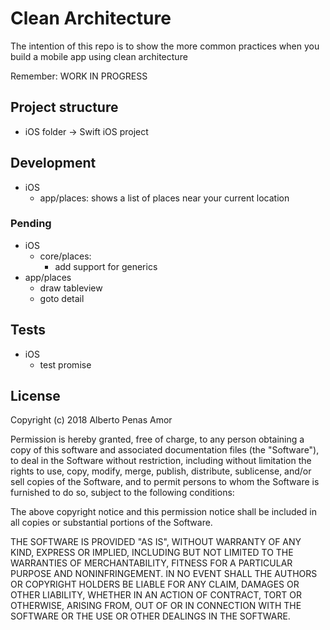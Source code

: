 # Clean Architecture

The intention of this repo is to show the more common practices when you build a mobile app using clean architecture

Remember: WORK IN PROGRESS

## Project structure
* iOS folder -> Swift iOS project

## Development
* iOS
  * app/places: shows a list of places near your current location

### Pending
* iOS
  * core/places:
    * add support for generics
 * app/places
    * draw tableview
    * goto detail

## Tests
* iOS
  * test promise

## License
Copyright (c) 2018 Alberto Penas Amor

Permission is hereby granted, free of charge, to any person obtaining a copy
of this software and associated documentation files (the "Software"), to deal
in the Software without restriction, including without limitation the rights
to use, copy, modify, merge, publish, distribute, sublicense, and/or sell
copies of the Software, and to permit persons to whom the Software is
furnished to do so, subject to the following conditions:

The above copyright notice and this permission notice shall be included in all
copies or substantial portions of the Software.

THE SOFTWARE IS PROVIDED "AS IS", WITHOUT WARRANTY OF ANY KIND, EXPRESS OR
IMPLIED, INCLUDING BUT NOT LIMITED TO THE WARRANTIES OF MERCHANTABILITY,
FITNESS FOR A PARTICULAR PURPOSE AND NONINFRINGEMENT. IN NO EVENT SHALL THE
AUTHORS OR COPYRIGHT HOLDERS BE LIABLE FOR ANY CLAIM, DAMAGES OR OTHER
LIABILITY, WHETHER IN AN ACTION OF CONTRACT, TORT OR OTHERWISE, ARISING FROM,
OUT OF OR IN CONNECTION WITH THE SOFTWARE OR THE USE OR OTHER DEALINGS IN THE
SOFTWARE.
